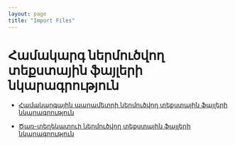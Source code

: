 ```yaml
---
layout: page
title: "Import Files"
---
```


# Համակարգ ներմուծվող տեքստային ֆայլերի նկարագրություն 

* [Համակարգային պարամետրի ներմուծվող տեքստային ֆայլերի նկարագրություն](Import_Files/Parameter_Import.md)

* [Ծառ-տեղեկատուի ներմուծվող տեքստային ֆայլերի նկարագրություն](Import_Files/Tree_Import.md)